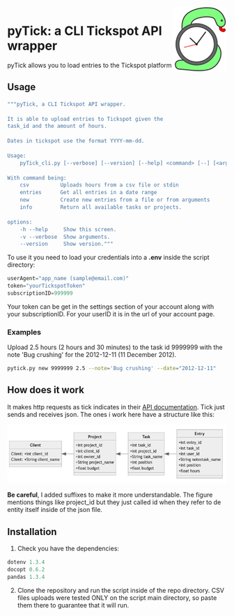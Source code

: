 <img src="pyTickLogo.png" align="right" />

# pyTick: a CLI Tickspot API wrapper

pyTick allows you to load entries to the Tickspot platform

## Usage

~~~ bash
"""pyTick, a CLI Tickspot API wrapper.

It is able to upload entries to Tickspot given the 
task_id and the amount of hours.

Dates in tickspot use the format YYYY-mm-dd.

Usage:
    pyTick_cli.py [--verbose] [--version] [--help] <command> [--] [<args>...]

With command being:
    csv          Uploads hours from a csv file or stdin
    entries      Get all entries in a date range
    new          Create new entries from a file or from arguments
    info         Return all available tasks or projects.

options:
    -h --help     Show this screen.
    -v --verbose  Show arguments.
    --version     Show version."""
~~~

To use it you need to load your credentials into a **.env** inside the script directory:

~~~ python
userAgent="app_name (sample@email.com)"
token="yourTickspotToken"
subscriptionID=999999
~~~

Your token can be get in the settings section of your account along with your subscriptionID. For your userID it is in the url of your account page.

### Examples

Upload 2.5 hours (2 hours and 30 minutes) to the task id 9999999 with the note 
'Bug crushing' for the 2012-12-11 (11 December 2012).

~~~ bash
pytick.py new 9999999 2.5 --note='Bug crushing' --date="2012-12-11"
~~~

## How does it work

It makes http requests as tick indicates in their [API documentation](https://github.com/tick/tick-api). Tick just sends and receives json. The ones i work here have a structure like this: 

![](jsonStructure.png)

**Be careful**, I added suffixes to make it more understandable. The figure mentions things like project_id but they just called id when they refer to de entity itself inside of the json file.

## Installation

1. Check you have the dependencies:

~~~ python
dotenv 1.3.4
docopt 0.6.2
pandas 1.3.4
~~~

2. Clone the repository and run the script inside of the repo directory.
CSV files uploads were tested ONLY on the script main directory, so paste them there to guarantee that it will run.